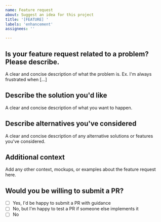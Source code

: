 ```yaml
---
name: Feature request
about: Suggest an idea for this project
title: '[FEATURE] '
labels: 'enhancement'
assignees: ''

---
```


## Is your feature request related to a problem? Please describe.
A clear and concise description of what the problem is. Ex. I'm always frustrated when [...]

## Describe the solution you'd like
A clear and concise description of what you want to happen.

## Describe alternatives you've considered
A clear and concise description of any alternative solutions or features you've considered.

## Additional context
Add any other context, mockups, or examples about the feature request here.

## Would you be willing to submit a PR?
- [ ] Yes, I'd be happy to submit a PR with guidance
- [ ] No, but I'm happy to test a PR if someone else implements it
- [ ] No